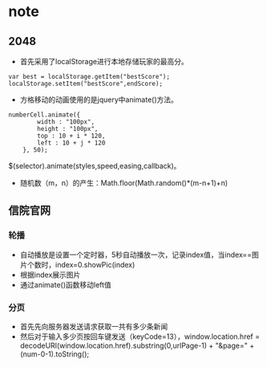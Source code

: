 # note

## 2048
* 首先采用了localStorage进行本地存储玩家的最高分。
```
var best = localStorage.getItem("bestScore");
localStorage.setItem("bestScore",endScore);
```
* 方格移动的动画使用的是jquery中animate()方法。
```
numberCell.animate({
        width : "100px",
        height : "100px",
        top : 10 + i * 120,
        left : 10 + j * 120
    }, 50);
```
$(selector).animate(styles,speed,easing,callback)。
* 随机数（m，n）的产生：Math.floor(Math.random()\*(m-n+1)+n)

## 信院官网
### 轮播
* 自动播放是设置一个定时器，5秒自动播放一次，记录index值，当index==图片个数时，index=0.showPic(index)
* 根据index展示图片
* 通过animate()函数移动left值

### 分页
* 首先先向服务器发送请求获取一共有多少条新闻
* 然后对于输入多少页按回车键发送（keyCode=13），window.location.href = decodeURI(window.location.href).substring(0,urlPage-1) + "&page=" + (num-0-1).toString();
